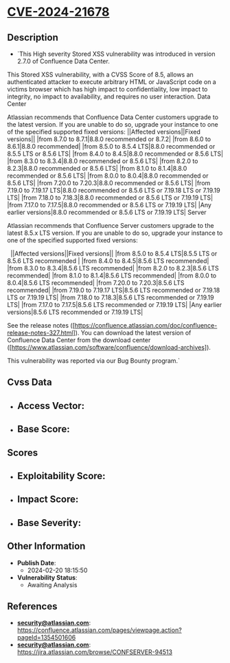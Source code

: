 
# [CVE-2024-21678](https://cve.mitre.org/cgi-bin/cvename.cgi?name=CVE-2024-21678)

## Description

- `This High severity Stored XSS vulnerability was introduced in version 2.7.0 of Confluence Data Center.This Stored XSS vulnerability, with a CVSS Score of 8.5, allows an authenticated attacker to execute arbitrary HTML or JavaScript code on a victims browser which has high impact to confidentiality, low impact to integrity, no impact to availability, and requires no user interaction.Data CenterAtlassian recommends that Confluence Data Center customers upgrade to the latest version. If you are unable to do so, upgrade your instance to one of the specified supported fixed versions:||Affected versions||Fixed versions|||from 8.7.0 to 8.7.1|8.8.0 recommended or 8.7.2||from 8.6.0 to 8.6.1|8.8.0 recommended||from 8.5.0 to 8.5.4 LTS|8.8.0 recommended or 8.5.5 LTS or 8.5.6 LTS||from 8.4.0 to 8.4.5|8.8.0 recommended or 8.5.6 LTS||from 8.3.0 to 8.3.4|8.8.0 recommended or 8.5.6 LTS||from 8.2.0 to 8.2.3|8.8.0 recommended or 8.5.6 LTS||from 8.1.0 to 8.1.4|8.8.0 recommended or 8.5.6 LTS||from 8.0.0 to 8.0.4|8.8.0 recommended or 8.5.6 LTS||from 7.20.0 to 7.20.3|8.8.0 recommended or 8.5.6 LTS||from 7.19.0 to 7.19.17 LTS|8.8.0 recommended or 8.5.6 LTS or 7.19.18 LTS or 7.19.19 LTS||from 7.18.0 to 7.18.3|8.8.0 recommended or 8.5.6 LTS or 7.19.19 LTS||from 7.17.0 to 7.17.5|8.8.0 recommended or 8.5.6 LTS or 7.19.19 LTS||Any earlier versions|8.8.0 recommended or 8.5.6 LTS or 7.19.19 LTS|ServerAtlassian recommends that Confluence Server customers upgrade to the latest 8.5.x LTS version. If you are unable to do so, upgrade your instance to one of the specified supported fixed versions: ||Affected versions||Fixed versions|||from 8.5.0 to 8.5.4 LTS|8.5.5 LTS or 8.5.6 LTS recommended ||from 8.4.0 to 8.4.5|8.5.6 LTS recommended||from 8.3.0 to 8.3.4|8.5.6 LTS recommended||from 8.2.0 to 8.2.3|8.5.6 LTS recommended||from 8.1.0 to 8.1.4|8.5.6 LTS recommended||from 8.0.0 to 8.0.4|8.5.6 LTS recommended||from 7.20.0 to 7.20.3|8.5.6 LTS recommended||from 7.19.0 to 7.19.17 LTS|8.5.6 LTS recommended or 7.19.18 LTS or 7.19.19 LTS||from 7.18.0 to 7.18.3|8.5.6 LTS recommended or 7.19.19 LTS||from 7.17.0 to 7.17.5|8.5.6 LTS recommended or 7.19.19 LTS||Any earlier versions|8.5.6 LTS recommended or 7.19.19 LTS|See the release notes ([https://confluence.atlassian.com/doc/confluence-release-notes-327.html]). You can download the latest version of Confluence Data Center from the download center ([https://www.atlassian.com/software/confluence/download-archives]).This vulnerability was reported via our Bug Bounty program.`

## Cvss Data

- **Access Vector**:
  - 
- **Base Score**:
  - 

## Scores

- **Exploitability Score**:
  - 
- **Impact Score**:
  - 
- **Base Severity**:
  - 

## Other Information

- **Publish Date**:
  - 2024-02-20 18:15:50
- **Vulnerability Status**:
  - Awaiting Analysis

## References

- **security@atlassian.com**: https://confluence.atlassian.com/pages/viewpage.action?pageId=1354501606
- **security@atlassian.com**: https://jira.atlassian.com/browse/CONFSERVER-94513
